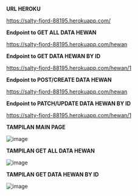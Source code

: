 **URL HEROKU**

https://salty-fjord-88195.herokuapp.com/

**Endpoint to GET ALL DATA HEWAN**

https://salty-fjord-88195.herokuapp.com/hewan

**Endpoint to GET DATA HEWAN BY ID**

https://salty-fjord-88195.herokuapp.com/hewan/1

**Endpoint to POST/CREATE DATA HEWAN**

https://salty-fjord-88195.herokuapp.com/hewan

**Endpoint to PATCH/UPDATE DATA HEWAN BY ID**

https://salty-fjord-88195.herokuapp.com/hewan/1

**TAMPILAN MAIN PAGE**

![image](https://user-images.githubusercontent.com/71321557/146234087-9e446115-d7a7-4cf5-82e2-9464a5b99480.png)


**TAMPILAN GET ALL DATA HEWAN**

![image](https://user-images.githubusercontent.com/71321557/146234225-eb87a4ba-2afa-4ddd-a13a-e0b95e8594ce.png)

**TAMPILAN GET DATA HEWAN BY ID**

![image](https://user-images.githubusercontent.com/71321557/146234380-11bd33a8-3787-45c4-b115-0288859940c1.png)

